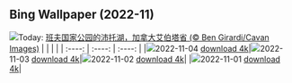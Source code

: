 ## Bing Wallpaper (2022-11)
![](https://cn.bing.com/th?id=OHR.PeytoIce_ZH-CN7517633327_UHD.jpg&w=1000)Today: [班夫国家公园的沛托湖，加拿大艾伯塔省 (© Ben Girardi/Cavan Images)](https://cn.bing.com/th?id=OHR.PeytoIce_ZH-CN7517633327_UHD.jpg)
|      |      |      |
| :----: | :----: | :----: |
|![](https://cn.bing.com/th?id=OHR.PeytoIce_ZH-CN7517633327_UHD.jpg&pid=hp&w=384&h=216&rs=1&c=4)2022-11-04 [download 4k](https://cn.bing.com/th?id=OHR.PeytoIce_ZH-CN7517633327_UHD.jpg)|![](https://cn.bing.com/th?id=OHR.AmboseliBioshere_ZH-CN7220940943_UHD.jpg&pid=hp&w=384&h=216&rs=1&c=4)2022-11-03 [download 4k](https://cn.bing.com/th?id=OHR.AmboseliBioshere_ZH-CN7220940943_UHD.jpg)|![](https://cn.bing.com/th?id=OHR.TeaPlantationsMunnar_ZH-CN7007323849_UHD.jpg&pid=hp&w=384&h=216&rs=1&c=4)2022-11-02 [download 4k](https://cn.bing.com/th?id=OHR.TeaPlantationsMunnar_ZH-CN7007323849_UHD.jpg)|
|![](https://cn.bing.com/th?id=OHR.SmilingPunpkins2022_ZH-CN6763384812_UHD.jpg&pid=hp&w=384&h=216&rs=1&c=4)2022-11-01 [download 4k](https://cn.bing.com/th?id=OHR.SmilingPunpkins2022_ZH-CN6763384812_UHD.jpg)|
